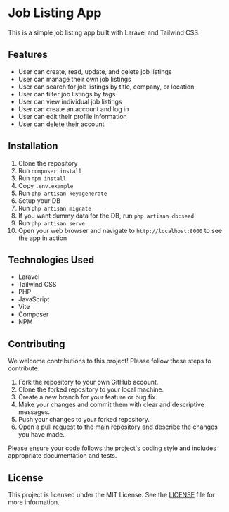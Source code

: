 
# Job Listing App

This is a simple job listing app built with Laravel and Tailwind CSS.

## Features

- User can create, read, update, and delete job listings
- User can manage their own job listings
- User can search for job listings by title, company, or location
- User can filter job listings by tags
- User can view individual job listings
- User can create an account and log in
- User can edit their profile information
- User can delete their account

## Installation

1. Clone the repository
2. Run `composer install`
3. Run `npm install`
4. Copy `.env.example`
5. Run `php artisan key:generate`
6. Setup your DB
7. Run `php artisan migrate`
8. If you want dummy data for the DB, run `php artisan db:seed`
9. Run `php artisan serve`
10. Open your web browser and navigate to `http://localhost:8000` to see the app in action

## Technologies Used

- Laravel
- Tailwind CSS
- PHP
- JavaScript
- Vite
- Composer
- NPM

## Contributing

We welcome contributions to this project! Please follow these steps to contribute:

1. Fork the repository to your own GitHub account.
2. Clone the forked repository to your local machine.
3. Create a new branch for your feature or bug fix.
4. Make your changes and commit them with clear and descriptive messages.
5. Push your changes to your forked repository.
6. Open a pull request to the main repository and describe the changes you have made.

Please ensure your code follows the project's coding style and includes appropriate documentation and tests.

## License

This project is licensed under the MIT License. See the [LICENSE](LICENSE) file for more information.

